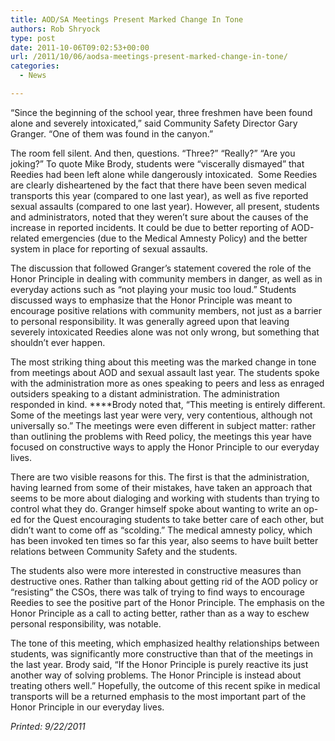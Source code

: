 ```yaml
---
title: AOD/SA Meetings Present Marked Change In Tone
authors: Rob Shryock
type: post
date: 2011-10-06T09:02:53+00:00
url: /2011/10/06/aodsa-meetings-present-marked-change-in-tone/
categories:
  - News

---
```

“Since the beginning of the school year, three freshmen have been found alone and severely intoxicated,” said Community Safety Director Gary Granger. “One of them was found in the canyon.”

The room fell silent. And then, questions. “Three?” “Really?” “Are you joking?” To quote Mike Brody, students were “viscerally dismayed” that Reedies had been left alone while dangerously intoxicated.  Some Reedies are clearly disheartened by the fact that there have been seven medical transports this year (compared to one last year), as well as five reported sexual assaults (compared to one last year). However, all present, students and administrators, noted that they weren&#8217;t sure about the causes of the increase in reported incidents. It could be due to better reporting of AOD-related emergencies (due to the Medical Amnesty Policy) and the better system in place for reporting of sexual assaults.

The discussion that followed Granger’s statement covered the role of the Honor Principle in dealing with community members in danger, as well as in everyday actions such as “not playing your music too loud.” Students discussed ways to emphasize that the Honor Principle was meant to encourage positive relations with community members, not just as a barrier to personal responsibility. It was generally agreed upon that leaving severely intoxicated Reedies alone was not only wrong, but something that shouldn&#8217;t ever happen.

The most striking thing about this meeting was the marked change in tone from meetings about AOD and sexual assault last year. The students spoke with the administration more as ones speaking to peers and less as enraged outsiders speaking to a distant administration. The administration responded in kind. ****Brody noted that, “This meeting is entirely different. Some of the meetings last year were very, very contentious, although not universally so.” The meetings were even different in subject matter: rather than outlining the problems with Reed policy, the meetings this year have focused on constructive ways to apply the Honor Principle to our everyday lives.

There are two visible reasons for this. The first is that the administration, having learned from some of their mistakes, have taken an approach that seems to be more about dialoging and working with students than trying to control what they do. Granger himself spoke about wanting to write an op-ed for the Quest encouraging students to take better care of each other, but didn&#8217;t want to come off as “scolding.” The medical amnesty policy, which has been invoked ten times so far this year, also seems to have built better relations between Community Safety and the students.

The students also were more interested in constructive measures than destructive ones. Rather than talking about getting rid of the AOD policy or “resisting” the CSOs, there was talk of trying to find ways to encourage Reedies to see the positive part of the Honor Principle. The emphasis on the Honor Principle as a call to acting better, rather than as a way to eschew personal responsibility, was notable.

The tone of this meeting, which emphasized healthy relationships between students, was significantly more constructive than that of the meetings in the last year. Brody said, “If the Honor Principle is purely reactive its just another way of solving problems. The Honor Principle is instead about treating others well.” Hopefully, the outcome of this recent spike in medical transports will be a returned emphasis to the most important part of the Honor Principle in our everyday lives.

_Printed: 9/22/2011_